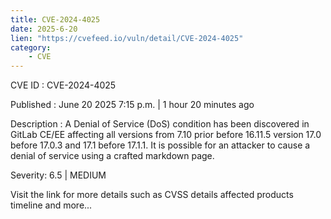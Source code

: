 ```yaml
---
title: CVE-2024-4025
date: 2025-6-20
lien: "https://cvefeed.io/vuln/detail/CVE-2024-4025"
category:
    - CVE
---
```


CVE ID : CVE-2024-4025

Published :  June 20
2025
7:15 p.m. | 1 hour
20 minutes ago

Description : A Denial of Service (DoS) condition has been discovered in GitLab CE/EE affecting all versions from 7.10 prior before 16.11.5
version 17.0 before 17.0.3
and 17.1 before 17.1.1. It is possible for an attacker to cause a denial of service using a crafted markdown page.

Severity: 6.5 | MEDIUM

Visit the link for more details
such as CVSS details
affected products
timeline
and more...
